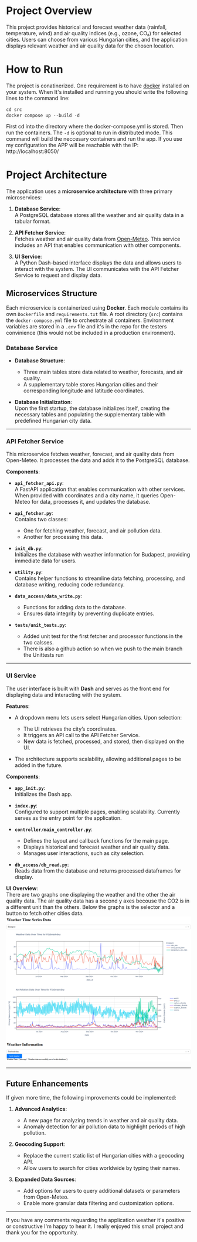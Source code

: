 # Project Overview

This project provides historical and forecast weather data (rainfall, temperature, wind) and air quality indices (e.g., ozone, CO₂) for selected cities. Users can choose from various Hungarian cities, and the application displays relevant weather and air quality data for the chosen location. 

# How to Run
The project is conatinerized. One requirement is to have [docker](https://www.docker.com/products/docker-desktop/) installed on your system. When It's installed and running you should write the following lines to the command line:
```
cd src
docker compose up --build -d
```
First cd into the directory where the docker-compose.yml is stored. Then run the containers. The `-d` is optional to run in distributed mode. This command will build the neccesary containers and run the app.
If you use my configuration the APP will be reachable with the IP: http://localhost:8050/

# Project Architecture

The application uses a **microservice architecture** with three primary microservices:

1. **Database Service**:  
   A PostgreSQL database stores all the weather and air quality data in a tabular format.
2. **API Fetcher Service**:  
   Fetches weather and air quality data from [Open-Meteo](https://open-meteo.com/en/docs). This service includes an API that enables communication with other components.

3. **UI Service**:  
   A Python Dash-based interface displays the data and allows users to interact with the system. The UI communicates with the API Fetcher Service to request and display data.

## Microservices Structure

Each microservice is containerized using **Docker**. Each module contains its own `Dockerfile` and `requirements.txt` file. A root directory (`src`) contains the `docker-compose.yml` file to orchestrate all containers. Environment variables are stored in a `.env` file and it's in the repo for the testers convinience (this would not be included in a production environment).

### Database Service

- **Database Structure**:  
   - Three main tables store data related to weather, forecasts, and air quality.  
   - A supplementary table stores Hungarian cities and their corresponding longitude and latitude coordinates.  

- **Database Initialization**:  
   Upon the first startup, the database initializes itself, creating the necessary tables and populating the supplementary table with predefined Hungarian city data.

---

### API Fetcher Service

This microservice fetches weather, forecast, and air quality data from Open-Meteo. It processes the data and adds it to the PostgreSQL database.

**Components**:
- **`api_fetcher_api.py`**:  
   A FastAPI application that enables communication with other services. When provided with coordinates and a city name, it queries Open-Meteo for data, processes it, and updates the database.

- **`api_fetcher.py`**:  
   Contains two classes:
   - One for fetching weather, forecast, and air pollution data.
   - Another for processing this data.

- **`init_db.py`**:  
   Initializes the database with weather information for Budapest, providing immediate data for users.

- **`utility.py`**:  
   Contains helper functions to streamline data fetching, processing, and database writing, reducing code redundancy.

- **`data_access/data_write.py`**:  
   - Functions for adding data to the database.  
   - Ensures data integrity by preventing duplicate entries.
- **`tests/unit_tests.py`**:  
   - Added unit test for the first fetcher and processor functions in the two calsses.
   - There is also a github action so when we push to the main branch the Unittests run
---

### UI Service

The user interface is built with **Dash** and serves as the front end for displaying data and interacting with the system.

**Features**:
- A dropdown menu lets users select Hungarian cities. Upon selection:
  - The UI retrieves the city’s coordinates.
  - It triggers an API call to the API Fetcher Service.
  - New data is fetched, processed, and stored, then displayed on the UI.
  
- The architecture supports scalability, allowing additional pages to be added in the future.

**Components**:
- **`app_init.py`**:  
   Initializes the Dash app.

- **`index.py`**:  
   Configured to support multiple pages, enabling scalability. Currently serves as the entry point for the application.

- **`controller/main_controller.py`**:  
   - Defines the layout and callback functions for the main page.  
   - Displays historical and forecast weather and air quality data.  
   - Manages user interactions, such as city selection.

- **`db_access/db_read.py`**:  
   Reads data from the database and returns processed dataframes for display.

**UI Overview**:  
There are two graphs one displaying the weather and the other the air quality data. The air quality data has a second y axes becouse the CO2 is in a different unit than the others. Below the graphs is the selector and a button to fetch other cities data.
![UI component](im/UI.png "UI component")

---

## Future Enhancements

If given more time, the following improvements could be implemented:

1. **Advanced Analytics**:  
   - A new page for analyzing trends in weather and air quality data.  
   - Anomaly detection for air pollution data to highlight periods of high pollution.

2. **Geocoding Support**:  
   - Replace the current static list of Hungarian cities with a geocoding API.  
   - Allow users to search for cities worldwide by typing their names.

3. **Expanded Data Sources**:  
   - Add options for users to query additional datasets or parameters from Open-Meteo.  
   - Enable more granular data filtering and customization options. 

---

If you have any comments reguarding the application weather it's positive or constructive I'm happy to hear it.
I really enjoyed this small project and thank you for the opportunity.